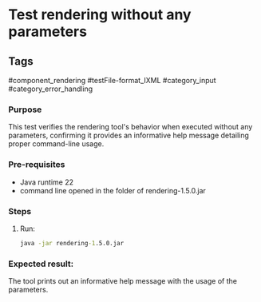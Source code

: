 # Test rendering without any parameters

## Tags
#component_rendering #testFile-format_IXML #category_input #category_error_handling

### Purpose
This test verifies the rendering tool's behavior when executed without any parameters, confirming it provides an informative help message detailing proper command-line usage.

### Pre-requisites
* Java runtime 22
* command line opened in the folder of rendering-1.5.0.jar		

### Steps
1. Run:
	```cmd
	java -jar rendering-1.5.0.jar
	```

### Expected result:
The tool prints out an informative help message with the usage of the parameters.